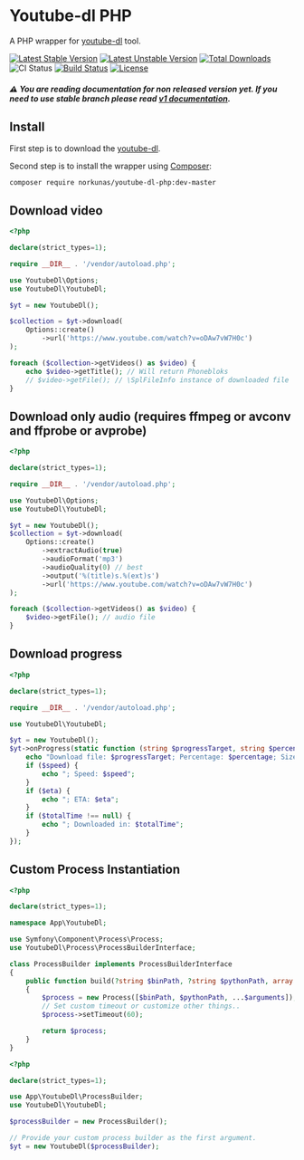 # Youtube-dl PHP
A PHP wrapper for [youtube-dl](https://github.com/ytdl-org/youtube-dl) tool.

[![Latest Stable Version](https://poser.pugx.org/norkunas/youtube-dl-php/v/stable.svg)](https://packagist.org/packages/norkunas/youtube-dl-php)
[![Latest Unstable Version](https://poser.pugx.org/norkunas/youtube-dl-php/v/unstable.svg)](https://packagist.org/packages/norkunas/youtube-dl-php)
[![Total Downloads](https://poser.pugx.org/norkunas/youtube-dl-php/downloads)](https://packagist.org/packages/norkunas/youtube-dl-php)
![CI Status](https://github.com/norkunas/youtube-dl-php/workflows/CI/badge.svg?branch=master)
[![Build Status](https://travis-ci.org/norkunas/youtube-dl-php.svg?branch=master)](https://travis-ci.org/norkunas/youtube-dl-php)
[![License](https://poser.pugx.org/norkunas/youtube-dl-php/license.svg)](https://packagist.org/packages/norkunas/youtube-dl-php)

##### :warning: You are reading documentation for non released version yet. If you need to use stable branch please read [v1 documentation](https://github.com/norkunas/youtube-dl-php/tree/1.x#youtube-dl-php).

## Install
First step is to download the [youtube-dl](https://ytdl-org.github.io/youtube-dl/download.html).

Second step is to install the wrapper using [Composer](http://getcomposer.org/):
```
composer require norkunas/youtube-dl-php:dev-master
```

## Download video
```php
<?php

declare(strict_types=1);

require __DIR__ . '/vendor/autoload.php';

use YoutubeDl\Options;
use YoutubeDl\YoutubeDl;

$yt = new YoutubeDl();

$collection = $yt->download(
    Options::create()
        ->url('https://www.youtube.com/watch?v=oDAw7vW7H0c')
);

foreach ($collection->getVideos() as $video) {
    echo $video->getTitle(); // Will return Phonebloks
    // $video->getFile(); // \SplFileInfo instance of downloaded file
}

```

## Download only audio (requires ffmpeg or avconv and ffprobe or avprobe)
```php
<?php

declare(strict_types=1);

require __DIR__ . '/vendor/autoload.php';

use YoutubeDl\Options;
use YoutubeDl\YoutubeDl;

$yt = new YoutubeDl();
$collection = $yt->download(
    Options::create()
        ->extractAudio(true)
        ->audioFormat('mp3')
        ->audioQuality(0) // best
        ->output('%(title)s.%(ext)s')
        ->url('https://www.youtube.com/watch?v=oDAw7vW7H0c')
);

foreach ($collection->getVideos() as $video) {
    $video->getFile(); // audio file
}
```

## Download progress
```php
<?php

declare(strict_types=1);

require __DIR__ . '/vendor/autoload.php';

use YoutubeDl\YoutubeDl;

$yt = new YoutubeDl();
$yt->onProgress(static function (string $progressTarget, string $percentage, string $size, string $speed, string $eta, ?string $totalTime): void {
    echo "Download file: $progressTarget; Percentage: $percentage; Size: $size";
    if ($speed) {
        echo "; Speed: $speed";
    }
    if ($eta) {
        echo "; ETA: $eta";
    }
    if ($totalTime !== null) {
        echo "; Downloaded in: $totalTime";
    }
});
```

## Custom Process Instantiation

```php
<?php

declare(strict_types=1);

namespace App\YoutubeDl;

use Symfony\Component\Process\Process;
use YoutubeDl\Process\ProcessBuilderInterface;

class ProcessBuilder implements ProcessBuilderInterface
{
    public function build(?string $binPath, ?string $pythonPath, array $arguments = []): Process
    {
        $process = new Process([$binPath, $pythonPath, ...$arguments]);
        // Set custom timeout or customize other things..
        $process->setTimeout(60);

        return $process;
    }
}
```

```php
<?php

declare(strict_types=1);

use App\YoutubeDl\ProcessBuilder;
use YoutubeDl\YoutubeDl;

$processBuilder = new ProcessBuilder();

// Provide your custom process builder as the first argument.
$yt = new YoutubeDl($processBuilder);
```
